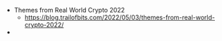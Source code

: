 - Themes from Real World Crypto 2022
	- https://blog.trailofbits.com/2022/05/03/themes-from-real-world-crypto-2022/
-